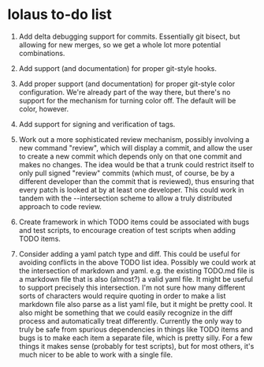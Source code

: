 # Iolaus to-do list

1. Add delta debugging support for commits.  Essentially git bisect,
   but allowing for new merges, so we get a whole lot more potential
   combinations.

3. Add support (and documentation) for proper git-style hooks.

4. Add proper support (and documentation) for proper git-style color
   configuration.  We're already part of the way there, but there's no
   support for the mechanism for turning color off.  The default will
   be color, however.

5. Add support for signing and verification of tags.

6. Work out a more sophisticated review mechanism, possibly involving
   a new command "review", which will display a commit, and allow the
   user to create a new commit which depends only on that one commit
   and makes no changes.  The idea would be that a trunk could
   restrict itself to only pull signed "review" commits (which must,
   of course, be by a different developer than the commit that is
   reviewed), thus ensuring that every patch is looked at by at least
   one developer.  This could work in tandem with the --intersection
   scheme to allow a truly distributed approach to code review.

7. Create framework in which TODO items could be associated with bugs
   and test scripts, to encourage creation of test scripts when adding
   TODO items.

8. Consider adding a yaml patch type and diff.  This could be useful
   for avoiding conflicts in the above TODO list idea.  Possibly we
   could work at the intersection of markdown and yaml.  e.g. the
   existing TODO.md file is a markdown file that is also (almost?) a
   valid yaml file.  It might be useful to support precisely this
   intersection.  I'm not sure how many different sorts of characters
   would require quoting in order to make a list markdown file also
   parse as a list yaml file, but it might be pretty cool.  It also
   might be something that we could easily recognize in the diff
   process and automatically treat differently.  Currently the only
   way to truly be safe from spurious dependencies in things like TODO
   items and bugs is to make each item a separate file, which is
   pretty silly.  For a few things it makes sense (probably for test
   scripts), but for most others, it's much nicer to be able to work
   with a single file.
